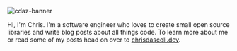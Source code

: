 ![cdaz-banner](https://res.cloudinary.com/dviz9nwkw/image/upload/v1594480517/cdaz5/banner_tcjyvq.jpg)

Hi, I'm Chris. I'm a software engineer who loves to create small open source libraries and write blog posts about all things code.  To learn more about me or read some of my posts head on over to [chrisdascoli.dev](https://chrisdascoli.dev/).
